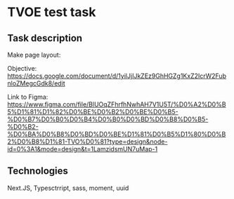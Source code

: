 # TVOE test task

## Task description
Make page layout:

Objective:
https://docs.google.com/document/d/1yilJjIJkZEz9GhHGZg1KxZ2IcrW2FubnloZMegcGdk8/edit

Link to Figma: https://www.figma.com/file/BlUOqZFhrfhNwhAH7V1U5T/%D0%A2%D0%B5%D1%81%D1%82%D0%BE%D0%B2%D0%BE%D0%B5-%D0%B7%D0%B0%D0%B4%D0%B0%D0%BD%D0%B8%D0%B5-%D0%B2-%D0%BA%D0%B8%D0%BD%D0%BE%D1%81%D0%B5%D1%80%D0%B2%D0%B8%D1%81-TVO%D0%81?type=design&node-id=0%3A1&mode=design&t=1LamzidsmUN7uMap-1

## Technologies

Next.JS, Typesctrript, sass, moment, uuid